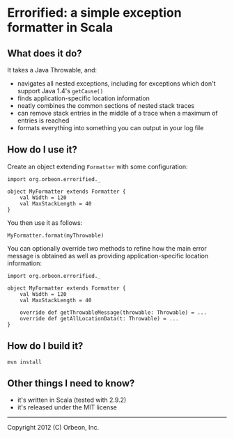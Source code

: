 Errorified: a simple exception formatter in Scala
=================================================

What does it do?
----------------

It takes a Java Throwable, and:

- navigates all nested exceptions, including for exceptions which don't support Java 1.4's `getCause()`
- finds application-specific location information
- neatly combines the common sections of nested stack traces
- can remove stack entries in the middle of a trace when a maximum of entries is reached
- formats everything into something you can output in your log file

How do I use it?
----------------

Create an object extending `Formatter` with some configuration:

    import org.orbeon.errorified._

    object MyFormatter extends Formatter {
        val Width = 120
        val MaxStackLength = 40
    }

You then use it as follows:

    MyFormatter.format(myThrowable)

You can optionally override two methods to refine how the main error message is obtained as well as providing
application-specific location information:

    import org.orbeon.errorified._

    object MyFormatter extends Formatter {
        val Width = 120
        val MaxStackLength = 40

        override def getThrowableMessage(throwable: Throwable) = ...
        override def getAllLocationData(t: Throwable) = ...
    }

How do I build it?
------------------

    mvn install

Other things I need to know?
----------------------------

- it's written in Scala (tested with 2.9.2)
- it's released under the MIT license

---

Copyright 2012 (C) Orbeon, Inc.
